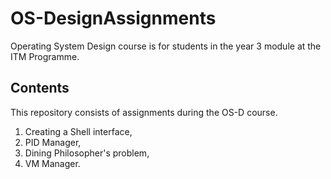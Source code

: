 # OS-DesignAssignments

Operating System Design course is for students in the year 3 module at the ITM Programme.

## Contents

This repository consists of assignments during the OS-D course.  
1. Creating a Shell interface,  
2. PID Manager,  
3. Dining Philosopher's problem,  
4. VM Manager. 

